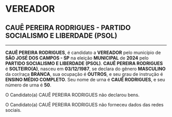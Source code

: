 # VEREADOR
## CAUÊ PEREIRA RODRIGUES - PARTIDO SOCIALISMO E LIBERDADE (PSOL)
---
**CAUÊ PEREIRA RODRIGUES**, é candidato a **VEREADOR** pelo município de **SÃO JOSÉ DOS CAMPOS - SP** na eleição **MUNICIPAL** de **2024** pelo **PARTIDO SOCIALISMO E LIBERDADE (PSOL)**.
**CAUÊ PEREIRA RODRIGUES** é **SOLTEIRO(A)**, nasceu em **03/12/1987**, se declara do gênero **MASCULINO** da cor/raça **BRANCA**, sua ocupação é **OUTROS**, e seu grau de instrução é **ENSINO MÉDIO COMPLETO**.
Seu nome de urna é **CAUÊ RODRIGUES**, e seu número de urna é **50**.

O Candidato(a) CAUÊ PEREIRA RODRIGUES não declarou bens.


O Candidato(a) CAUÊ PEREIRA RODRIGUES não forneceu dados das redes sociais.
